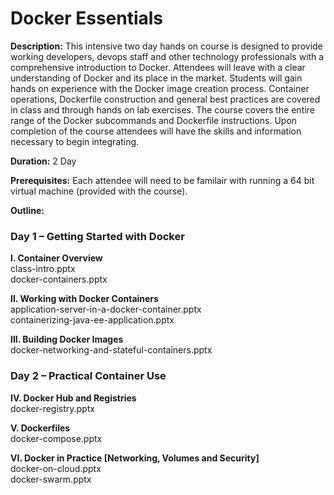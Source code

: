 # Docker Essentials

**Description:** This intensive two day hands on course is designed to provide working developers, devops staff and other technology professionals with a comprehensive introduction to Docker. Attendees will leave with a clear understanding of Docker and its place in the market. Students will gain hands on experience with the Docker image creation process. Container operations, Dockerfile construction and general best practices are covered in class and through hands on lab exercises. The course covers the entire range of the Docker subcommands and Dockerfile instructions. Upon completion of the course attendees will have the skills and information necessary to begin integrating.

**Duration:** 2 Day

**Prerequisites:** Each attendee will need to be familair with running a 64 bit virtual machine (provided with the course).

**Outline:**

### Day 1 – Getting Started with Docker

**I\. Container Overview**<br>
class-intro.pptx<br>
docker-containers.pptx<br>

**II\. Working with Docker Containers**<br>
application-server-in-a-docker-container.pptx<br>
containerizing-java-ee-application.pptx<br>

**III\. Building Docker Images**<br>
docker-networking-and-stateful-containers.pptx<br>

### Day 2 – Practical Container Use

**IV\. Docker Hub and Registries**<br>
docker-registry.pptx<br>

**V\. Dockerfiles**<br>
docker-compose.pptx<br>

**VI\. Docker in Practice [Networking, Volumes and Security]**<br>
docker-on-cloud.pptx<br>
docker-swarm.pptx<br>


